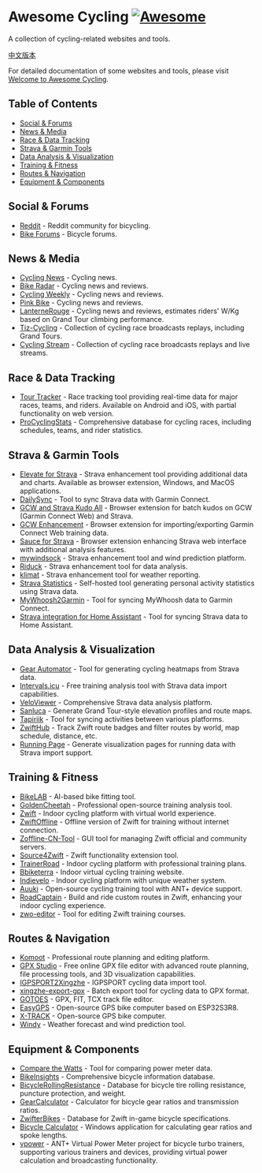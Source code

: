 # Awesome Cycling [![Awesome](https://cdn.rawgit.com/sindresorhus/awesome/d7305f38d29fed78fa85652e3a63e154dd8e8829/media/badge.svg)](https://github.com/sindresorhus/awesome)

A collection of cycling-related websites and tools.

[中文版本](README_CN.md)

For detailed documentation of some websites and tools, please visit [Welcome to Awesome Cycling](https://lifeislife.cn/awesome-cycling/).

## Table of Contents

- [Social & Forums](#social--forums)
- [News & Media](#news--media)
- [Race & Data Tracking](#race--data-tracking)
- [Strava & Garmin Tools](#strava--garmin-tools)
- [Data Analysis & Visualization](#data-analysis--visualization)
- [Training & Fitness](#training--fitness)
- [Routes & Navigation](#routes--navigation)
- [Equipment & Components](#equipment--components)

## Social & Forums

- [Reddit](https://www.reddit.com/r/bicycling/) - Reddit community for bicycling.
- [Bike Forums](http://www.bikeforums.net/) - Bicycle forums.

## News & Media

- [Cycling News](http://www.cyclingnews.com/) - Cycling news.
- [Bike Radar](http://www.bikeradar.com/) - Cycling news and reviews.
- [Cycling Weekly](http://www.cyclingweekly.co.uk/) - Cycling news and reviews.
- [Pink Bike](http://www.pinkbike.com/) - Cycling news and reviews.
- [LanterneRouge](https://lanternerouge.com/) - Cycling news and reviews, estimates riders' W/Kg based on Grand Tour climbing performance.
- [Tiz-Cycling](https://tiz-cycling.tv/) - Collection of cycling race broadcasts replays, including Grand Tours.
- [Cycling Stream](https://cyclingstream.com/) - Collection of cycling race broadcasts replays and live streams.

## Race & Data Tracking

- [Tour Tracker](https://live.thetourtracker.com/) - Race tracking tool providing real-time data for major races, teams, and riders. Available on Android and iOS, with partial functionality on web version.
- [ProCyclingStats](https://www.procyclingstats.com/) - Comprehensive database for cycling races, including schedules, teams, and rider statistics.

## Strava & Garmin Tools

- [Elevate for Strava](https://github.com/thomaschampagne/elevate) - Strava enhancement tool providing additional data and charts. Available as browser extension, Windows, and MacOS applications.
- [DailySync](https://gitlab.com/gooin/dailysync) - Tool to sync Strava data with Garmin Connect.
- [GCW and Strava Kudo All](https://github.com/Likenttt/gcw-strava-kudo-all) - Browser extension for batch kudos on GCW (Garmin Connect Web) and Strava.
- [GCW Enhancement](https://chromewebstore.google.com/detail/gcw-enhancement/kekllebheolphbonigihnnbakpobfcpo) - Browser extension for importing/exporting Garmin Connect Web training data.
- [Sauce for Strava](https://www.sauce.llc/) - Browser extension enhancing Strava web interface with additional analysis features.
- [mywindsock](https://mywindsock.com/) - Strava enhancement tool and wind prediction platform.
- [Riduck](https://riduck.com/) - Strava enhancement tool for data analysis.
- [klimat](https://klimat.app/) - Strava enhancement tool for weather reporting.
- [Strava Statistics](https://github.com/robiningelbrecht/strava-statistics) - Self-hosted tool generating personal activity statistics using Strava data.
- [MyWhoosh2Garmin](https://github.com/JayQueue/MyWhoosh2Garmin) - Tool for syncing MyWhoosh data to Garmin Connect.
- [Strava integration for Home Assistant](https://github.com/craibo/ha_strava) - Tool for syncing Strava data to Home Assistant.

## Data Analysis & Visualization

- [Gear Automator](https://www.gearaut.com/heatmap) - Tool for generating cycling heatmaps from Strava data.
- [Intervals.icu](https://intervals.icu/) - Free training analysis tool with Strava data import capabilities.
- [VeloViewer](https://veloviewer.com/) - Comprehensive Strava data analysis platform.
- [Sanluca](https://sanluca.cc/) - Generate Grand Tour-style elevation profiles and route maps.
- [Tapiriik](https://tapiriik.com/) - Tool for syncing activities between various platforms.
- [ZwiftHub](https://zwifthub.com/) - Track Zwift route badges and filter routes by world, map schedule, distance, etc.
- [Running Page](https://github.com/yihong0618/running_page) - Generate visualization pages for running data with Strava import support.

## Training & Fitness

- [BikeLAB](https://bikelab.cn/ai-bike-fitting/) - AI-based bike fitting tool.
- [GoldenCheetah](https://github.com/goldencheetah/goldencheetah) - Professional open-source training analysis tool.
- [Zwift](https://www.zwift.com/) - Indoor cycling platform with virtual world experience.
- [ZwiftOffline](https://github.com/zoffline/zwift-offline) - Offline version of Zwift for training without internet connection.
- [Zoffline-CN-Tool](https://github.com/kanhao100/zoffline-cn-tool) - GUI tool for managing Zwift official and community servers.
- [Source4Zwift](https://source4zwift.com/) - Zwift functionality extension tool.
- [TrainerRoad](https://www.trainerroad.com/) - Indoor cycling platform with professional training plans.
- [Bbiketerra](https://biketerra.com/) - Indoor virtual cycling training website.
- [Indievelo](https://indievelo.com/) - Indoor cycling platform with unique weather system.
- [Auuki](https://github.com/dvmarinoff/Auuki) - Open-source cycling training tool with ANT+ device support.
- [RoadCaptain](https://github.com/sandermvanvliet/RoadCaptain) - Build and ride custom routes in Zwift, enhancing your indoor cycling experience.
- [zwo-editor](https://github.com/breiko83/zwo-editor) - Tool for editing Zwift training courses.

## Routes & Navigation

- [Komoot](https://www.komoot.com/) - Professional route planning and editing platform.
- [GPX Studio](https://gpx.studio/) - Free online GPX file editor with advanced route planning, file processing tools, and 3D visualization capabilities.
- [IGPSPORT2Xingzhe](https://github.com/kvnZero/IGPSPORT2Xingzhe) - IGPSPORT cycling data import tool.
- [xingzhe-export-gpx](https://github.com/weaming/xingzhe-export-gpx) - Batch export tool for cycling data to GPX format.
- [GOTOES](https://gotoes.org/) - GPX, FIT, TCX track file editor.
- [EasyGPS](https://github.com/ZhangKeLiang0627/EasyGPS) - Open-source GPS bike computer based on ESP32S3R8.
- [X-TRACK](https://github.com/FASTSHIFT/X-TRACK) - Open-source GPS bike computer.
- [Windy](https://windy.app/) - Weather forecast and wind prediction tool.

## Equipment & Components

- [Compare the Watts](https://compare-the-watts.com/) - Tool for comparing power meter data.
- [BikeInsights](https://bikeinsights.com) - Comprehensive bicycle information database.
- [BicycleRollingResistance](https://www.bicyclerollingresistance.com/) - Database for bicycle tire rolling resistance, puncture protection, and weight.
- [GearCalculator](https://gear-calculator.com/) - Calculator for bicycle gear ratios and transmission ratios.
- [ZwifterBikes](https://zwifterbikes.web.app/) - Database for Zwift in-game bicycle specifications.
- [Bicycle Calculator](https://pan.baidu.com/s/1gdmoQCr) - Windows application for calculating gear ratios and spoke lengths.
- [vpower](https://github.com/oldnapalm/vpower) - ANT+ Virtual Power Meter project for bicycle turbo trainers, supporting various trainers and devices, providing virtual power calculation and broadcasting functionality.
